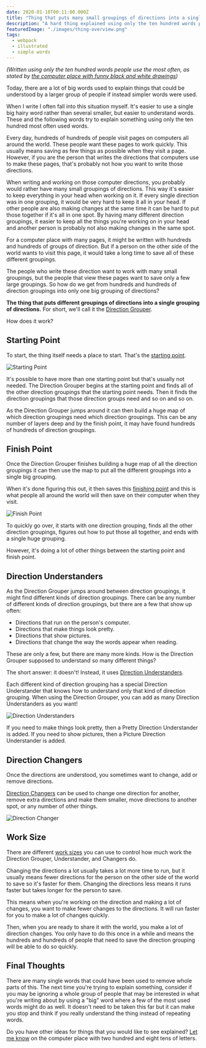 ```yaml
---
date: 2020-01-18T00:11:00.000Z
title: "Thing that puts many small groupings of directions into a single huge grouping of directions"
description: "A hard thing explained using only the ten hundred words people use the most often."
featuredImage: "./images/thing-overview.png"
tags:
  - webpack
  - illustrated
  - simple words
---
```


_(Written using only the ten hundred words people use the most often, as stated
by [the computer place with funny black and white drawings](https://xkcd.com/simplewriter))_

Today, there are a lot of big words used to explain things that could be
understood by a larger group of people if instead simpler words were used.

When I write I often fall into this situation myself. It's easier to use a
single big hairy word rather than several smaller, but easier to understand
words. These and the following words try to explain something using only the
ten hundred most often used words.

Every day, hundreds of hundreds of people visit pages on computers all around
the world. These people want these pages to work quickly. This usually means
saving as few things as possible when they visit a page. However, if you are the 
person that writes the directions that computers use to make these pages, that's 
probably not how you want to write those directions.

When writing and working on those computer directions, you probably would
rather have many small groupings of directions. This way it's easier to keep
everything in your head when working on it. If every single direction was in one
grouping, it would be very hard to keep it all in your head. If other people are
also making changes at the same time it can be hard to put those together if
it's all in one spot. By having many different direction groupings, it easier to 
keep all the things you're working on in your head and another person is
probably not also making changes in the same spot.

For a computer place with many pages, it might be written with hundreds and
hundreds of groups of direction. But if a person on the other side of the world
wants to visit this page, it would take a long time to save all of these
different groupings.

The people who write these direction want to work with many small groupings,
but the people that view these pages want to save only a few large groupings. So 
how do we get from hundreds and hundreds of direction groupings into only one 
big grouping of directions?

**The thing that puts different groupings of directions into a single grouping 
of directions.** For short, we'll call it the 
[Direction Grouper](https://webpack.js.org).

How does it work?

## Starting Point

To start, the thing itself needs a place to start.
That's the [starting point](https://webpack.js.org/concepts/entry-points/).

![Starting Point](./images/starting-line.png)

It's possible to have more than one starting point but that's usually not needed.
The Direction Grouper begins at the starting point and finds all of the other 
direction groupings that the starting point needs. Then it finds the direction
groupings that those direction groups need and so on and so on.

As the Direction Grouper jumps around it can then build a huge map of which 
direction groupings need which direction groupings. This can be any number of 
layers deep and by the finish point, it may have found hundreds of hundreds of 
direction groupings.

## Finish Point

Once the Direction Grouper finishes building a huge map of all the direction
groupings it can then use the map to put all the different groupings into a 
single big grouping.

When it's done figuring this out, it then saves this
[finishing point](https://webpack.js.org/concepts/output/) and this is
what people all around the world will then save on their computer when they visit.

![Finish Point](./images/finish-point.png)

To quickly go over, it starts with one direction grouping, finds all the other 
direction groupings, figures out how to put those all together, and ends with a 
single huge grouping.

However, it's doing a lot of other things between the starting point and
finish point.

## Direction Understanders

As the Direction Grouper jumps around between direction groupings, it might find 
different kinds of direction groupings. There can be any number of different 
kinds of direction groupings, but there are a few that show up often:

- Directions that run on the person's computer.
- Directions that make things look pretty.
- Directions that show pictures.
- Directions that change the way the words appear when reading.

These are only a few, but there are many more kinds. How is the Direction Grouper
supposed to understand so many different things?

The short answer: it doesn't! Instead, it uses
[Direction Understanders](https://webpack.js.org/concepts/loaders/). 

Each different kind of direction grouping has a special Direction Understander 
that knows how to understand only that kind of direction grouping. When using 
the Direction Grouper, you can add as many Direction Understanders as you want!

![Direction Understanders](./images/direction-understanders.png)

If you need to make things look pretty, then a Pretty Direction Understander is 
added. If you need to show pictures, then a Picture Direction Understander is added.

## Direction Changers

Once the directions are understood, you sometimes want to change, add or remove directions.

[Direction Changers](https://webpack.js.org/concepts/plugins/) can be used to 
change one direction for another, remove extra directions and make them smaller, 
move directions to another spot, or any number of other things.

![Direction Changer](./images/direction-changer.png)

## Work Size

There are different [work sizes](https://webpack.js.org/configuration/mode/) you
can use to control how much work the Direction Grouper, Understander, and Changers do.

Changing the directions a lot usually takes a lot more time to run, but it usually
means fewer directions for the person on the other side of the world to save so 
it's faster for them. Changing the directions less means it runs faster but 
takes longer for the person to save.

This means when you're working on the direction and making a lot of changes, you
want to make fewer changes to the directions. It will run faster for you to make a
lot of changes quickly.

Then, when you are ready to share it with the world, you make a lot of direction
changes. You only have to do this once in a while and means the hundreds and
hundreds of people that need to save the direction grouping will be able to do so
quickly.

## Final Thoughts

There are many single words that could have been used to remove whole parts of
this. The next time you're trying to explain something, consider if you may be
ignoring a whole group of people that may be interested in what you're writing
about by using a "big" word where a few of the most used words might do as well.
It doesn't need to be taken this far but it can make you stop and think if you
really understand the thing instead of repeating words.

Do you have other ideas for things that you would like to see explained?
[Let me know](https://twitter.com/spencerskovy) on the computer place with two
hundred and eight tens of letters.
